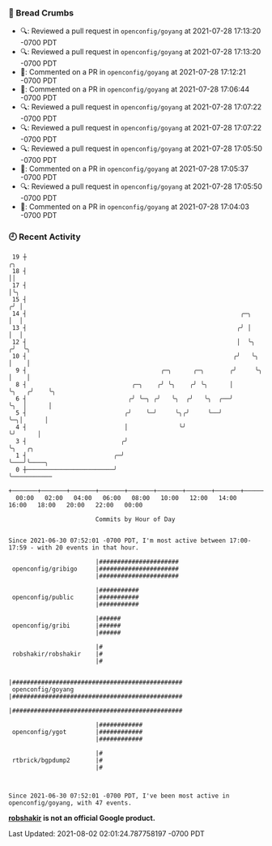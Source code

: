 ### 🍞 Bread Crumbs

 * 🔍: Reviewed a pull request in  `openconfig/goyang` at 2021-07-28 17:13:20 -0700 PDT
 * 🔍: Reviewed a pull request in  `openconfig/goyang` at 2021-07-28 17:13:20 -0700 PDT
 * 💬: Commented on a PR in  `openconfig/goyang` at 2021-07-28 17:12:21 -0700 PDT
 * 💬: Commented on a PR in  `openconfig/goyang` at 2021-07-28 17:06:44 -0700 PDT
 * 🔍: Reviewed a pull request in  `openconfig/goyang` at 2021-07-28 17:07:22 -0700 PDT
 * 🔍: Reviewed a pull request in  `openconfig/goyang` at 2021-07-28 17:07:22 -0700 PDT
 * 🔍: Reviewed a pull request in  `openconfig/goyang` at 2021-07-28 17:05:50 -0700 PDT
 * 💬: Commented on a PR in  `openconfig/goyang` at 2021-07-28 17:05:37 -0700 PDT
 * 🔍: Reviewed a pull request in  `openconfig/goyang` at 2021-07-28 17:05:50 -0700 PDT
 * 💬: Commented on a PR in  `openconfig/goyang` at 2021-07-28 17:04:03 -0700 PDT

### 🕘 Recent Activity
```
 19 ┼                                                                        ╭╮
 18 ┤                                                                        ││
 17 ┤                                                                        │╰╮
 15 ┤                                                                       ╭╯ │
 14 ┤                                                           ╭─╮         │  │
 13 ┤                                                          ╭╯ │         │  │
 12 ┤                                                          │  ╰╮       ╭╯  ╰╮
 10 ┤                                                         ╭╯   ╰╮      │    │
  9 ┤                                     ╭─╮      ╭─╮       ╭╯     ╰╮     │    │
  8 ┤                             ╭─╮    ╭╯ ╰╮    ╭╯ ╰╮      │       ╰╮   ╭╯    ╰╮
  6 ┤                            ╭╯ ╰─╮ ╭╯   ╰╮  ╭╯   ╰╮  ╭──╯        ╰╮  │      │
  5 ┤                           ╭╯    ╰─╯     ╰╮╭╯     ╰──╯            ╰─╮│      │
  4 ┤                           │              ╰╯                        ╰╯      │
  3 ┤                          ╭╯                                                ╰╮   ╭╮
  1 ┤                        ╭─╯                                                  ╰───╯╰────╮
  0 ┼────────────────────────╯                                                              ╰───────────
    +───────+───────+───────+───────+───────+───────+───────+───────+───────+───────+───────+───────+────
  00:00   02:00   04:00   06:00   08:00   10:00   12:00   14:00   16:00   18:00   20:00   22:00   00:00   

						Commits by Hour of Day


Since 2021-06-30 07:52:01 -0700 PDT, I'm most active between 17:00-17:59 - with 20 events in that hour.

```



```
                        |######################
 openconfig/gribigo     |######################
                        |######################

                        |###########
 openconfig/public      |###########
                        |###########

                        |######
 openconfig/gribi       |######
                        |######

                        |#
 robshakir/robshakir    |#
                        |#

                        |###############################################
 openconfig/goyang      |###############################################
                        |###############################################

                        |############
 openconfig/ygot        |############
                        |############

                        |#
 rtbrick/bgpdump2       |#
                        |#



Since 2021-06-30 07:52:01 -0700 PDT, I've been most active in openconfig/goyang, with 47 events.

```
**[robshakir](mailto:robjs@google.com) is not an official Google product.**  


Last Updated: 2021-08-02 02:01:24.787758197 -0700 PDT
